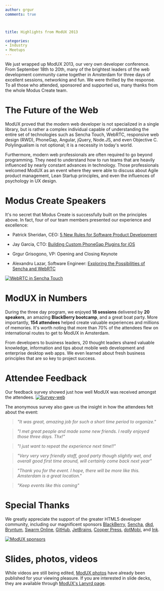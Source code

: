```yaml
---
author: grgur
comments: true



title: Highlights from ModUX 2013

categories:
- Industry
- Meetups
---
```


We just wrapped up ModUX 2013, our very own developer conference. From September 18th to 20th, many of the brightest leaders of the web development community came together in Amsterdam for three days of excellent sessions, networking and fun. We were thrilled by the response. To all those who attended, sponsored and supported us, many thanks from the whole Modus Create team.





# The Future of the Web





ModUX proved that the modern web developer is not specialized in a single library, but is rather a complex individual capable of understanding the entire set of technologies such as Sencha Touch, WebRTC, responsive web design (RWD), PhoneGap, Angular, jQuery, Node.JS, and even Objective C. Polylingualism is not optional; it is a necessity in today's world.





Furthermore, modern web professionals are often required to go beyond programming. They need to understand how to run teams that are heavily influenced by nearly constant advances in technology. Those professionals welcomed ModUX as an event where they were able to discuss about Agile product management, Lean Startup principles, and even the influences of psychology in UX design.





# Modus Create Speakers





It's no secret that Modus Create is successfully built on the principles above. In fact, four of our team members presented our experience and excellence:







  * Patrick Sheridan, CEO: [5 New Rules for Software Product Development](http://moduxcon.com/speakers.html#5rules)


  * Jay Garcia, CTO: [Building Custom PhoneGap Plugins for iOS](http://moduxcon.com/speakers.html#phonegap)


  * Grgur Grisogono, VP: Opening and Closing Keynote


  * Alexandru Lazar, Software Engineer: [Exploring the Possibilities of Sencha and WebRTC](http://moduxcon.com/speakers.html#webrtc)





[![WebRTC in Sencha Touch](http://moduscreate.com/wp-content/uploads/2013/09/IMG_8035.jpg)](http://moduscreate.com/wp-content/uploads/2013/09/IMG_8035.jpg)





# ModUX in Numbers





During the three day program, we enjoyed **18 sessions** delivered by **20 speakers**, an amazing **BlackBerry bootcamp**, and a great boat party. More importantly, **154 attendees** helped create valuable experiences and millions of memories. It's worth noting that more than 70% of the attendees flew on international routes to get to ModUX in Amsterdam.





From developers to business leaders, 20 thought leaders shared valuable knowledge, information and tips about mobile web development and enterprise desktop web apps. We even learned about fresh business principles that are so key to project success.





# Attendee Feedback





Our feedback survey showed just how well ModUX was received amongst the attendees. [![Survey-web](http://moduscreate.com/wp-content/uploads/2013/09/Survey-web1.png)](http://moduscreate.com/wp-content/uploads/2013/09/Survey-web.png)





The anonymous survey also gave us the insight in how the attendees felt about the event:





> 
  
> 
> _"It was great, amazing job for such a short time period to organize."_
> 
> 
  
  
> 
> _"I met great people and made some new friends. I really enjoyed those three days. Thx!"_
> 
> 
  
  
> 
> _"I just want to repeat the experience next time!!"_
> 
> 
  
  
> 
> _"Very very very friendly staff, good party though slightly wet, and overall good first time around, will certainly come back next year"_
> 
> 
  
  
> 
> _"Thank you for the event. I hope, there will be more like this. Amsterdam is a great location."_
> 
> 
  
  
> 
> _"Keep events like this coming"_
> 
> 






# Special Thanks





We greatly appreciate the support of the greater HTML5 developer community, including our magnificent sponsors [BlackBerry](http://blackberry.com), [Sencha](http://sencha.com), [dkd](http://dkd.de), [Bryntum](http://bryntum.com), [Swarm Online](http://swarmonline.com), [GitHub](http://github.com), [JetBrains](http://jetbrains.com), [Cooper Press](https://cooperpress.com/), [dotMobi](http://www.dotmobi.com/), and [Ink](http://inkmobility.com).





[![ModUX sponsors](http://moduscreate.com/wp-content/uploads/2013/09/IMG_8062.jpg)](http://moduscreate.com/wp-content/uploads/2013/09/IMG_8062.jpg)





# Slides, photos, videos





While videos are still being edited, [ModUX photos](http://www.flickr.com/photos/100853957@N03/sets/72157635797983005/) have already been published for your viewing pleasure. If you are interested in slide decks, they are available through [ModUX's Lanyrd page](http://lanyrd.com/2013/moduxconf/).



